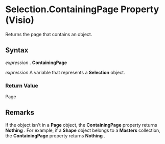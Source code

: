
# Selection.ContainingPage Property (Visio)

Returns the page that contains an object.


## Syntax

 _expression_ . **ContainingPage**

 _expression_ A variable that represents a **Selection** object.


### Return Value

Page


## Remarks

If the object isn't in a  **Page** object, the **ContainingPage** property returns **Nothing** . For example, if a **Shape** object belongs to a **Masters** collection, the **ContainingPage** property returns **Nothing** .

